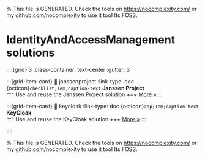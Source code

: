 
% This file is GENERATED. Check the tools on https://nocomplexity.com/ or my github.com/nocomplexity to use it too! Its FOSS. 

# IdentityAndAccessManagement solutions 
::::{grid} 3
:class-container: text-center
:gutter: 3 

:::{grid-item-card}
:link: janssenproject
:link-type: doc
{octicon}`checklist;1em;caption-text` **Janssen Project**        
^^^
Use and reuse the Janssen Project solution
+++
[More »](janssenproject)
:::

:::{grid-item-card}
:link: keycloak
:link-type: doc
{octicon}`zap;1em;caption-text` **KeyCloak**        
^^^
Use and reuse the KeyCloak solution
+++
[More »](keycloak)
:::

::::


% This file is GENERATED. Check the tools on https://nocomplexity.com/ or my github.com/nocomplexity to use it too! Its FOSS. 

